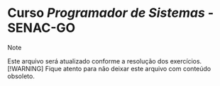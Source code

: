 # Curso _Programador de Sistemas_ - SENAC-GO
> [!NOTE]
> Este arquivo será atualizado conforme a resolução dos exercícios.
> [!WARNING]
> Fique atento para não deixar este arquivo com conteúdo obsoleto.
